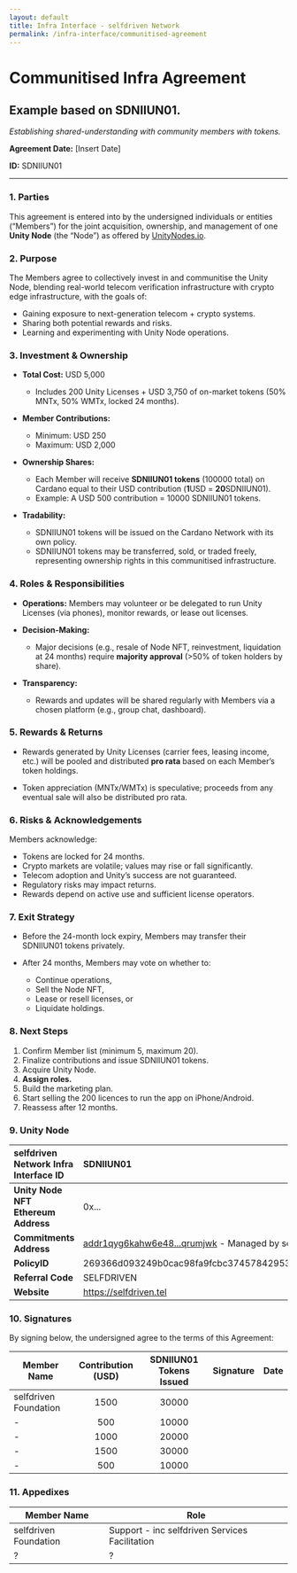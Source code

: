 ```yaml
---
layout: default
title: Infra Interface - selfdriven Network
permalink: /infra-interface/communitised-agreement
---
```


# Communitised Infra Agreement

## Example based on SDNIIUN01.

*Establishing shared-understanding with community members with tokens.*

**Agreement Date:** \[Insert Date\]

**ID:** SDNIIUN01

---

### **1\. Parties**

This agreement is entered into by the undersigned individuals or entities (“Members”) for the joint acquisition, ownership, and management of one **Unity Node** (the “Node”) as offered by [UnityNodes.io](https://unitynodes.io).

### **2\. Purpose**

The Members agree to collectively invest in and communitise the Unity Node, blending real-world telecom verification infrastructure with crypto edge infrastructure, with the goals of:

* Gaining exposure to next-generation telecom \+ crypto systems.  
* Sharing both potential rewards and risks.  
* Learning and experimenting with Unity Node operations.

### **3\. Investment & Ownership**

* **Total Cost:** USD 5,000  
  * Includes 200 Unity Licenses \+ USD 3,750 of on-market tokens (50% MNTx, 50% WMTx, locked 24 months).

* **Member Contributions:**  
  * Minimum: USD 250  
  * Maximum: USD 2,000

* **Ownership Shares:**  
  * Each Member will receive **SDNIIUN01 tokens** (100000 total) on Cardano equal to their USD contribution (**1**USD \= **20**SDNIIUN01).  
  * Example: A USD 500 contribution \= 10000 SDNIIUN01 tokens.

* **Tradability:**  
  * SDNIIUN01 tokens will be issued on the Cardano Network with its own policy.  
  * SDNIIUN01 tokens may be transferred, sold, or traded freely, representing ownership rights in this communitised infrastructure.

### **4\. Roles & Responsibilities**

* **Operations:** Members may volunteer or be delegated to run Unity Licenses (via phones), monitor rewards, or lease out licenses.

* **Decision-Making:**  
  * Major decisions (e.g., resale of Node NFT, reinvestment, liquidation at 24 months) require **majority approval** (\>50% of token holders by share).

* **Transparency:**  
  * Rewards and updates will be shared regularly with Members via a chosen platform (e.g., group chat, dashboard).

### **5\. Rewards & Returns**

* Rewards generated by Unity Licenses (carrier fees, leasing income, etc.) will be pooled and distributed **pro rata** based on each Member’s token holdings.

* Token appreciation (MNTx/WMTx) is speculative; proceeds from any eventual sale will also be distributed pro rata.

### **6\. Risks & Acknowledgements**

Members acknowledge:

* Tokens are locked for 24 months.  
* Crypto markets are volatile; values may rise or fall significantly.  
* Telecom adoption and Unity’s success are not guaranteed.  
* Regulatory risks may impact returns.  
* Rewards depend on active use and sufficient license operators.

### **7\. Exit Strategy**

* Before the 24-month lock expiry, Members may transfer their SDNIIUN01 tokens privately.

* After 24 months, Members may vote on whether to:  
  * Continue operations,  
  * Sell the Node NFT,  
  * Lease or resell licenses, or  
  * Liquidate holdings.

### **8\. Next Steps**

1. Confirm Member list (minimum 5, maximum 20).  
2. Finalize contributions and issue SDNIIUN01 tokens.  
3. Acquire Unity Node.  
4. **Assign roles.**  
5. Build the marketing plan.  
6. Start selling the 200 licences to run the app on iPhone/Android.  
7. Reassess after 12 months.

### **9\. Unity Node**

| selfdriven Network Infra Interface ID | SDNIIUN01 |
| :---- | :---- |
| **Unity Node NFT Ethereum Address** | 0x... |
| **Commitments Address**  | [addr1qyg6kahw6e48...qrumjwk](https://adastat.net/addresses/addr1qyg6kahw6e48vegc3zpx53m4a53zggam277jsmew5wk240kpqnhzwygkzcd6tr3c438vkjeqyg9vrqxhay0gtef87z7qrumjwk) \- Managed by selfdriven Services |
| **PolicyID** | 269366d093249b0cac98fa9fcbc374578429534e3b7adeac09f081e3 |
| **Referral Code** | SELFDRIVEN |
| **Website** | https://selfdriven.tel |

### **10\. Signatures**

By signing below, the undersigned agree to the terms of this Agreement:

| Member Name | Contribution (USD) | SDNIIUN01 Tokens Issued | Signature | Date |
| ----- | :---: | :---: | ----- | ----- |
| selfdriven Foundation | 1500 | 30000 |  |  |
| - | 500 | 10000 |  |  |
| - | 1000 | 20000 |  |  |
| - | 1500 | 30000 |  |  |
| - | 500 | 10000 |  |  |

### **11\. Appedixes**

| Member Name | Role |
| ----- | ----- |
| selfdriven Foundation | Support \- inc selfdriven Services Facilitation |
| ? | ? |


